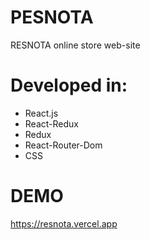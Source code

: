 # PESNOTA
RESNOTA online store web-site

# Developed in:
- React.js
- React-Redux
- Redux
- React-Router-Dom
- CSS

# DEMO

https://resnota.vercel.app
